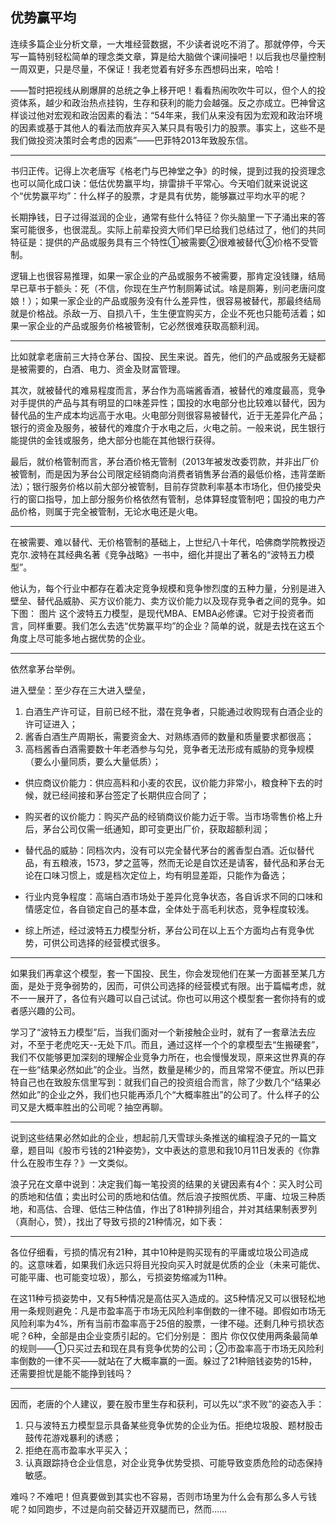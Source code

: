 ## 优势赢平均

连续多篇企业分析文章，一大堆经营数据，不少读者说吃不消了。那就停停，今天写一篇特别轻松简单的理念类文章，算是给大脑做个课间操吧！以后我也尽量控制一周双更，只是尽量，不保证！我老觉着有好多东西想码出来，哈哈！

——暂时把视线从刷爆屏的总统之争上移开吧！看看热闹吹吹牛可以，但个人的投资体系，越少和政治热点挂钩，生存和获利的能力会越强。反之亦成立。巴神曾这样谈过他对宏观和政治因素的看法：“54年来，我们从来没有因为宏观和政治环境的因素或基于其他人的看法而放弃买入某只具有吸引力的股票。事实上，这些不是我们做投资决策时会考虑的因素”——巴菲特2013年致股东信。

---

书归正传。记得上次老唐写《格老门与巴神堂之争》的时候，提到过我的投资理念也可以简化成口诀：低估优势赢平均，排雷排千平常心。今天咱们就来说说这个“优势赢平均”：什么样子的股票，才是具有优势，能够赢过平均水平的呢？

长期挣钱，日子过得滋润的企业，通常有些什么特征？你头脑里一下子涌出来的答案可能很多，也很混乱。实际上前辈投资大师们早已给我们总结过了，他们的共同特征是：提供的产品或服务具有三个特性①被需要②很难被替代③价格不受管制。

逻辑上也很容易推理，如果一家企业的产品或服务不被需要，那肯定没钱赚，结局早已草书于额头：死（不信，你现在生产竹制厕筹试试。啥是厕筹，别问老唐问度娘！）；如果一家企业的产品或服务没有什么差异性，很容易被替代，那最终结局就是价格战。杀敌一万、自损八千，生生便宜购买方，企业不死也只能苟活着；如果一家企业的产品或服务价格被管制，它必然很难获取高额利润。

---

比如就拿老唐前三大持仓茅台、国投、民生来说。首先，他们的产品或服务无疑都是被需要的，白酒、电力、资金及财富管理。

其次，就被替代的难易程度而言，茅台作为高端酱香酒，被替代的难度最高，竞争对手提供的产品与其有明显的口味差异性；国投的水电部分也比较难以替代，因为替代品的生产成本均远高于水电。火电部分则很容易被替代，近于无差异化产品；银行的资金及服务，被替代的难度介于水电之后，火电之前。一般来说，民生银行能提供的金钱或服务，绝大部分也能在其他银行获得。

最后，就价格管制而言，茅台酒价格无管制（2013年被发改委罚款，并非出厂价被管制，而是因为茅台公司限定经销商向消费者销售茅台酒的最低价格，违背垄断法）；银行服务价格以前大部分被管制，目前存贷款利率基本市场化，但仍接受央行的窗口指导，加上部分服务价格依然有管制，总体算轻度管制吧；国投的电力产品价格，则属于完全被管制，无论水电还是火电。

---

在被需要、难以替代、无价格管制的基础上，上世纪八十年代，哈佛商学院教授迈克尔.波特在其经典名著《竞争战略》一书中，细化并提出了著名的“波特五力模型”。

他认为，每个行业中都存在着决定竞争规模和竞争惨烈度的五种力量，分别是进入壁垒、替代品威胁、买方议价能力、卖方议价能力以及现存竞争者之间的竞争。如下图：
图片
这个波特五力模型，是现代MBA、EMBA必修课。它对于投资者而言，同样重要。我们怎么去选“优势赢平均”的企业？简单的说，就是去找在这五个角度上尽可能多地占据优势的企业。

---

依然拿茅台举例。    

进入壁垒：至少存在三大进入壁垒，
1. 白酒生产许可证，目前已经不批，潜在竞争者，只能通过收购现有白酒企业的许可证进入；
2. 酱香白酒生产周期长，需要资金大、对熟练酒师的数量和质量要求都很高；
3. 高档酱香白酒需要数十年老酒参与勾兑，竞争者无法形成有威胁的竞争规模（要么小量同质，要么大量低质）；    

- 供应商议价能力：供应高料和小麦的农民，议价能力非常小，粮食种下去的时候，就已经间接和茅台签定了长期供应合同了；    

- 购买者的议价能力：购买产品的经销商议价能力近于零。当市场零售价格上升后，茅台公司仅需一纸通知，即可变更出厂价，获取超额利润；    

- 替代品的威胁：同档次内，没有可以完全替代茅台的酱香型白酒。近似替代品，有五粮液，1573，梦之蓝等，然而无论是自饮还是请客，替代品和茅台无论在口味习惯上，或是档次定位上，均有明显差距，只能作为备选；    

- 行业内竞争程度：高端白酒市场处于差异化竞争状态，各自诉求不同的口味和情感定位，各自锁定自己的基本盘，全体处于高毛利状态，竞争程度较浅。
    
- 综上所述，经过波特五力模型分析，茅台公司在以上五个方面均占有竞争优势，可供公司选择的经营模式很多。

---

如果我们再拿这个模型，套一下国投、民生，你会发现他们在某一方面甚至某几方面，是处于竞争弱势的，因而，可供公司选择的经营模式有限。出于篇幅考虑，就不一一展开了，各位有兴趣可以自己试试。你也可以用这个模型套一套你持有的或者感兴趣的公司。    

学习了“波特五力模型”后，当我们面对一个新接触企业时，就有了一套章法去应对，不至于老虎吃天--无处下爪。而且，通过这样一个个的拿模型去“生搬硬套”，我们不仅能够更加深刻的理解企业竞争力所在，也会慢慢发现，原来这世界真的存在一些“结果必然如此”的企业。当然，数量是稀少的，而且常常不便宜。所以巴菲特自己也在致股东信里写到：就我们自己的投资组合而言，除了少数几个“结果必然如此”的企业之外，我们也只能再添几个“大概率胜出”的公司了。什么样子的公司又是大概率胜出的公司呢？抽空再聊。

---

说到这些结果必然如此的企业，想起前几天雪球头条推送的编程浪子兄的一篇文章，题目叫《股市亏钱的21种姿势》，文中表达的意思和我10月11日发表的《你靠什么在股市生存？》一文类似。    

浪子兄在文章中说到：决定我们每一笔投资的结果的关键因素有4个：买入时公司的质地和估值；卖出时公司的质地和估值。然后浪子按照优质、平庸、垃圾三种质地，和高估、合理、低估三种估值，作出了81种排列组合，并对其结果制表罗列（真耐心，赞），找出了导致亏损的21种情况，如下表：

---

各位仔细看，亏损的情况有21种，其中10种是购买现有的平庸或垃圾公司造成的。这意味着，如果我们永远只将目光投向买入时就是优质的企业（未来可能优、可能平庸、也可能变垃圾），那么，亏损姿势缩减为11种。    

在这11种亏损姿势中，又有5种情况是高估买入造成的。这5种情况又可以很轻松地用一条规则避免：凡是市盈率高于市场无风险利率倒数的一律不碰。即假如市场无风险利率为4%，所有当前市盈率高于25倍的股票，一律不碰。还剩几种亏损状态呢？6种，全部是由企业变质引起的。它们分别是：
图片
你仅仅使用两条最简单的规则——①只买过去和现在具有竞争优势的公司；②市盈率高于市场无风险利率倒数的一律不买——就站在了大概率赢的一面。躲过了21种赔钱姿势的15种，还需要担忧是能不能挣到钱吗？

---

因而，老唐的个人建议，要在股市里生存和获利，可以先以“求不败”的姿态入手：
1. 只与波特五力模型显示具备某些竞争优势的企业为伍。拒绝垃圾股、题材股击鼓传花游戏暴利的诱惑；
2. 拒绝在高市盈率水平买入；
3. 认真跟踪持仓企业信息，对企业竞争优势受损、可能导致变质危险的动态保持敏感。    

难吗？不难吧！但真要做到其实也不容易，否则市场里为什么会有那么多人亏钱呢？如同跑步，不过是向前交替迈开双腿而已，然而……
